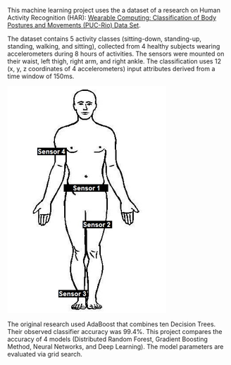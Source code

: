 This machine learning project uses the a dataset of a research on Human Activity Recognition (HAR): [Wearable Computing: Classification of Body Postures and Movements (PUC-Rio) Data Set](http://archive.ics.uci.edu/ml/datasets/Wearable+Computing%3A+Classification+of+Body+Postures+and+Movements+%28PUC-Rio%29). 

The dataset contains 5 activity classes (sitting-down, standing-up, standing, walking, and sitting), collected from 4 healthy subjects wearing accelerometers during 8 hours of activities. The sensors were mounted on their waist, left thigh, right arm, and right ankle. The classification uses 12 (x, y, z coordinates of 4 accelerometers) input attributes derived from a time window of 150ms. 

![Sensors](Body.jpeg)

The original research used AdaBoost that combines ten Decision Trees. Their observed classifier accuracy was 99.4%. This project compares the accuracy of 4 models (Distributed Random Forest, Gradient Boosting Method, Neural Networks, and Deep Learning). The model parameters are evaluated via grid search.
